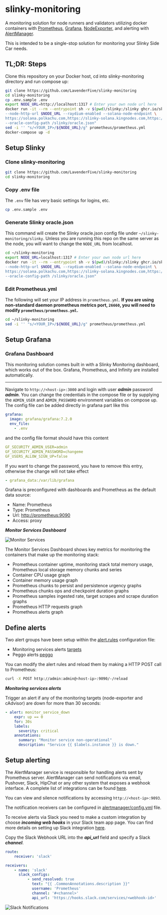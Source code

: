 # slinky-monitoring

A monitoring solution for node runners and validators utilizing docker containers with [Prometheus](https://prometheus.io/), [Grafana](http://grafana.org/), [NodeExporter](https://github.com/prometheus/node_exporter), and alerting with [AlertManager](https://github.com/prometheus/alertmanager). 

This is intended to be a single-stop solution for monitoring your Slinky Side Car needs.

## TL;DR: Steps

Clone this repository on your Docker host, cd into slinky-monitoring directory and run compose up:

```bash
git clone https://github.com/LavenderFive/slinky-monitoring
cd slinky-monitoring
cp .env.sample .env
export NODE_URL=http://localhost:1317 # Enter your own node url here
docker run -it --rm --entrypoint sh -v $(pwd)/slinky:/slinky ghcr.io/skip-mev/slinky-sidecar:v0.4.1 -c "slinky-config --chain dydx \
--node-http-url $NODE_URL --raydium-enabled --solana-node-endpoint \
https://solana.polkachu.com,https://slinky-solana.kingnodes.com,https://solana.lavenderfive.com,https://solana-rpc.rhino-apis.com,https://dydx.helius-rpc.com \
--oracle-config-path /slinky/oracle.json"
sed -i '' "s/<YOUR_IP>/${NODE_URL}/g" prometheus/prometheus.yml
docker-compose up -d
```

## Setup Slinky
### Clone slinky-monitoring

```sh
git clone https://github.com/LavenderFive/slinky-monitoring
cd slinky-monitoring
```

### Copy .env file
The `.env` file has very basic settings for logins, etc.
```sh
cp .env.sample .env
```

### Generate Slinky oracle.json
This command will create the Slinky oracle.json config file under `~/slinky-monitoring/slinky`. Unless you are running this repo
on the same server as the node, you will want to change the `NODE_URL` from localhost.

```sh
cd ~/slinky-monitoring
export NODE_URL=localhost:1317 # Enter your own node url here
docker run -it --rm --entrypoint sh -v $(pwd)/slinky:/slinky ghcr.io/skip-mev/slinky-sidecar:v0.4.1 -c "slinky-config --chain dydx \
--node-http-url $NODE_URL --raydium-enabled --solana-node-endpoint \
https://solana.polkachu.com,https://slinky-solana.kingnodes.com,https://solana.lavenderfive.com,https://solana-rpc.rhino-apis.com,https://dydx.helius-rpc.com \
--oracle-config-path /slinky/oracle.json"
```

### Edit Prometheus.yml
The following will set your IP address in `prometheus.yml`. **If you are using non-standard daemon prometheus metrics port, `26660`, you will need to modify `prometheus/prometheus.yml`.**

```sh
cd ~/slinky-monitoring
sed -i '' "s/<YOUR_IP>/${NODE_URL}/g" prometheus/prometheus.yml
```

## Setup Grafana

### Grafana  Dashboard
This monitoring solution comes built in with a Slinky Monitoring dashboard, 
which works out of the box. Grafana, Prometheus, and Infinity are installed 
automatically.

---

Navigate to `http://<host-ip>:3000` and login with user ***admin*** password ***admin***. You can change the credentials in the compose file or by supplying the `ADMIN_USER` and `ADMIN_PASSWORD` environment variables on compose up. The config file can be added directly in grafana part like this

```yaml
grafana:
  image: grafana/grafana:7.2.0
  env_file:
    - .env
```

and the config file format should have this content

```yaml
GF_SECURITY_ADMIN_USER=admin
GF_SECURITY_ADMIN_PASSWORD=changeme
GF_USERS_ALLOW_SIGN_UP=false
```

If you want to change the password, you have to remove this entry, otherwise the change will not take effect

```yaml
- grafana_data:/var/lib/grafana
```

Grafana is preconfigured with dashboards and Prometheus as the default data source:

* Name: Prometheus
* Type: Prometheus
* Url: [http://prometheus:9090](http://prometheus:9090)
* Access: proxy

***Monitor Services Dashboard***

![Monitor Services](https://raw.githubusercontent.com/LavenderFive/slinky-monitoring/master/screens/Grafana_Prometheus.png)

The Monitor Services Dashboard shows key metrics for monitoring the containers that make up the monitoring stack:

* Prometheus container uptime, monitoring stack total memory usage, Prometheus local storage memory chunks and series
* Container CPU usage graph
* Container memory usage graph
* Prometheus chunks to persist and persistence urgency graphs
* Prometheus chunks ops and checkpoint duration graphs
* Prometheus samples ingested rate, target scrapes and scrape duration graphs
* Prometheus HTTP requests graph
* Prometheus alerts graph

## Define alerts

Two alert groups have been setup within the [alert.rules](https://github.com/LavenderFive/slinky-monitoring/blob/master/prometheus/alert.rules) configuration file:

* Monitoring services alerts [targets](https://github.com/LavenderFive/slinky-monitoring/blob/master/prometheus/alert.rules#L13-L22)
* Peggo alerts [peggo](https://github.com/LavenderFive/slinky-monitoring/blob/master/prometheus/alert.rules#L2-L11)

You can modify the alert rules and reload them by making a HTTP POST call to Prometheus:

```bash
curl -X POST http://admin:admin@<host-ip>:9090/-/reload
```

***Monitoring services alerts***

Trigger an alert if any of the monitoring targets (node-exporter and cAdvisor) are down for more than 30 seconds:

```yaml
- alert: monitor_service_down
    expr: up == 0
    for: 30s
    labels:
      severity: critical
    annotations:
      summary: "Monitor service non-operational"
      description: "Service {{ $labels.instance }} is down."
```


## Setup alerting

The AlertManager service is responsible for handling alerts sent by Prometheus server.
AlertManager can send notifications via email, Pushover, Slack, HipChat or any other system that exposes a webhook interface.
A complete list of integrations can be found [here](https://prometheus.io/docs/alerting/configuration).

You can view and silence notifications by accessing `http://<host-ip>:9093`.

The notification receivers can be configured in [alertmanager/config.yml](https://github.com/LavenderFive/slinky-monitoring/blob/master/alertmanager/config.yml) file.

To receive alerts via Slack you need to make a custom integration by choose ***incoming web hooks*** in your Slack team app page.
You can find more details on setting up Slack integration [here](http://www.robustperception.io/using-slack-with-the-alertmanager/).

Copy the Slack Webhook URL into the ***api_url*** field and specify a Slack ***channel***.

```yaml
route:
    receiver: 'slack'

receivers:
    - name: 'slack'
      slack_configs:
          - send_resolved: true
            text: "{{ .CommonAnnotations.description }}"
            username: 'Prometheus'
            channel: '#<channel>'
            api_url: 'https://hooks.slack.com/services/<webhook-id>'
```

![Slack Notifications](https://raw.githubusercontent.com/LavenderFive/slinky-monitoring/master/screens/Slack_Notifications.png)
